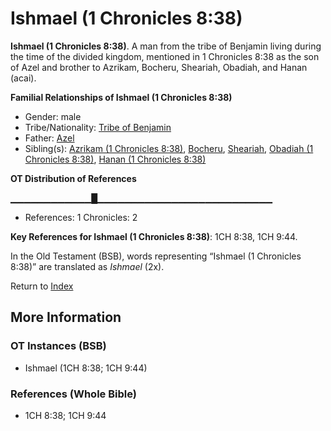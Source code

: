 # Ishmael (1 Chronicles 8:38)
**Ishmael (1 Chronicles 8:38)**. 
A man from the tribe of Benjamin living during the time of the divided kingdom, mentioned in 1 Chronicles 8:38 as the son of Azel and brother to Azrikam, Bocheru, Sheariah, Obadiah, and Hanan (acai). 




**Familial Relationships of Ishmael (1 Chronicles 8:38)**


* Gender: male
* Tribe/Nationality: [Tribe of Benjamin](../../../groups/md/acai/Benjamin.md)
* Father: [Azel](Azel.md)
* Sibling(s): [Azrikam (1 Chronicles 8:38)](Azrikam.2.md), [Bocheru](Bocheru.md), [Sheariah](Sheariah.md), [Obadiah (1 Chronicles 8:38)](Obadiah.4.md), [Hanan (1 Chronicles 8:38)](Hanan.2.md)


**OT Distribution of References**

▁▁▁▁▁▁▁▁▁▁▁▁█▁▁▁▁▁▁▁▁▁▁▁▁▁▁▁▁▁▁▁▁▁▁▁▁▁▁
* References: 1 Chronicles: 2



**Key References for Ishmael (1 Chronicles 8:38)**: 
1CH 8:38, 1CH 9:44. 


In the Old Testament (BSB), words representing “Ishmael (1 Chronicles 8:38)” are translated as 
*Ishmael* (2x). 




Return to [Index](00-Index.md)

## More Information

### OT Instances (BSB)

* Ishmael (1CH 8:38; 1CH 9:44)



### References (Whole Bible)

* 1CH 8:38; 1CH 9:44



